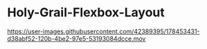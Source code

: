 # Holy-Grail-Flexbox-Layout



https://user-images.githubusercontent.com/42389395/178453431-d38abf52-120b-4be2-97e5-53193084dcce.mov

